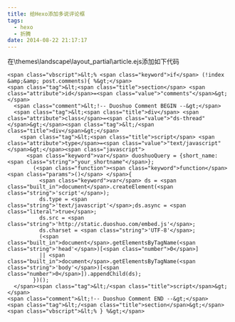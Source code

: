 ```yaml
---
title: 给Hexo添加多说评论框
tags:
  - hexo
  - 折腾
date: 2014-08-22 21:17:17
---
```


在\themes\landscape\layout_partial\article.ejs添加如下代码

    <span class="vbscript">&lt;% <span class="keyword">if</span> (!index &amp;&amp; post.comments){ %&gt;</span>
    <span class="tag">&lt;<span class="title">section</span> <span class="attribute">id</span>=<span class="value">"comments"</span>&gt;</span>
      <span class="comment">&lt;!-- Duoshuo Comment BEGIN --&gt;</span>
      <span class="tag">&lt;<span class="title">div</span> <span class="attribute">class</span>=<span class="value">"ds-thread"</span>&gt;</span><span class="tag">&lt;/<span class="title">div</span>&gt;</span>
        <span class="tag">&lt;<span class="title">script</span> <span class="attribute">type</span>=<span class="value">"text/javascript"</span>&gt;</span><span class="javascript">
          <span class="keyword">var</span> duoshuoQuery = {short_name:<span class="string">"your_shortname"</span>};
            (<span class="function"><span class="keyword">function</span><span class="params">()</span> </span>{
              <span class="keyword">var</span> ds = <span class="built_in">document</span>.createElement(<span class="string">'script'</span>);
              ds.type = <span class="string">'text/javascript'</span>;ds.async = <span class="literal">true</span>;
              ds.src = <span class="string">'http://static.duoshuo.com/embed.js'</span>;
              ds.charset = <span class="string">'UTF-8'</span>;
              (<span class="built_in">document</span>.getElementsByTagName(<span class="string">'head'</span>)[<span class="number">0</span>]
              || <span class="built_in">document</span>.getElementsByTagName(<span class="string">'body'</span>)[<span class="number">0</span>]).appendChild(ds);
            })();
      </span><span class="tag">&lt;/<span class="title">script</span>&gt;</span>
    <span class="comment">&lt;!-- Duoshuo Comment END --&gt;</span>
    <span class="tag">&lt;/<span class="title">section</span>&gt;</span>
    <span class="vbscript">&lt;% } %&gt;</span>
    